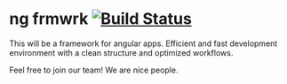 # ng frmwrk [![Build Status](https://travis-ci.org/yatskevich/grunt-bower-task.png)](https://travis-ci.org/yatskevich/grunt-bower-task)

This will be a framework for angular apps. Efficient and fast development environment with a clean structure and optimized workflows.

Feel free to join our team! We are nice people.

